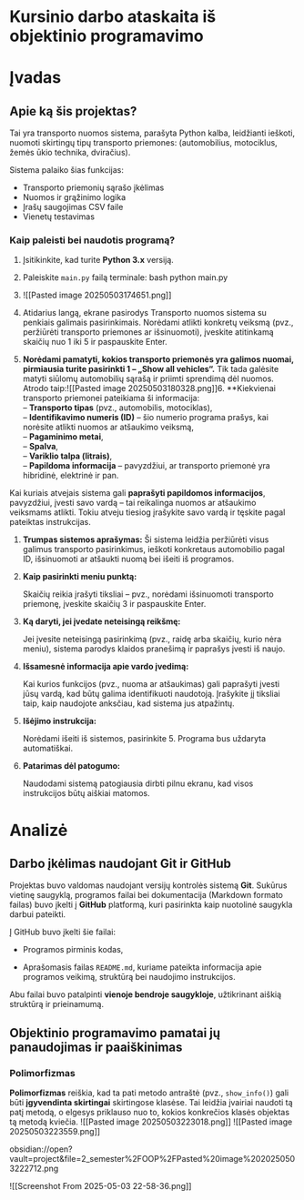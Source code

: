 
# Kursinio darbo ataskaita  iš objektinio programavimo


# Įvadas

## Apie ką šis projektas?

Tai yra transporto nuomos sistema, parašyta Python kalba, leidžianti ieškoti, nuomoti skirtingų tipų transporto priemones: (automobilius, motociklus, žemės ūkio technika, dviračius).

Sistema palaiko šias funkcijas:
- Transporto priemonių sąrašo įkėlimas
- Nuomos ir grąžinimo logika
- Įrašų saugojimas CSV faile
- Vienetų testavimas

###  Kaip paleisti bei naudotis programą?

1. Įsitikinkite, kad turite **Python 3.x** versiją.
2. Paleiskite `main.py` failą terminale: bash python main.py
3. ![[Pasted image 20250503174651.png]]
4. Atidarius langą, ekrane pasirodys Transporto nuomos sistema su penkiais galimais pasirinkimais. Norėdami atlikti konkretų veiksmą (pvz., peržiūrėti transporto priemones ar išsinuomoti), įveskite atitinkamą skaičių nuo 1 iki 5 ir paspauskite Enter.

5. **Norėdami pamatyti, kokios transporto priemonės yra galimos nuomai, pirmiausia turite pasirinkti 1 – „Show all vehicles“.** Tik tada galėsite matyti siūlomų automobilių sąrašą ir priimti sprendimą dėl nuomos. Atrodo taip:![[Pasted image 20250503180328.png]]6. **Kiekvienai transporto priemonei pateikiama ši informacija:  
– **Transporto tipas** (pvz., automobilis, motociklas),  
– **Identifikavimo numeris (ID)** – šio numerio programa prašys, kai norėsite atlikti nuomos ar atšaukimo veiksmą,  
– **Pagaminimo metai**,  
– **Spalva**,  
– **Variklio talpa (litrais)**,  
– **Papildoma informacija** – pavyzdžiui, ar transporto priemonė yra hibridinė, elektrinė ir pan.

Kai kuriais atvejais sistema gali __paprašyti papildomos informacijos__, pavyzdžiui, įvesti savo vardą – tai reikalinga nuomos ar atšaukimo veiksmams atlikti. Tokiu atveju tiesiog įrašykite savo vardą ir tęskite pagal pateiktas instrukcijas.


1. **Trumpas sistemos aprašymas:**
Ši sistema leidžia peržiūrėti visus galimus transporto pasirinkimus, ieškoti konkretaus automobilio pagal ID, išsinuomoti ar atšaukti nuomą bei išeiti iš programos.

2. **Kaip pasirinkti meniu punktą:**
    
	Skaičių reikia įrašyti tiksliai – pvz., norėdami išsinuomoti transporto priemonę, įveskite skaičių 3 ir paspauskite Enter.
    
3. **Ką daryti, jei įvedate neteisingą reikšmę:**
    
	Jei įvesite neteisingą pasirinkimą (pvz., raidę arba skaičių, kurio nėra meniu), sistema parodys klaidos pranešimą ir paprašys įvesti iš naujo.
    
4. **Išsamesnė informacija apie vardo įvedimą:**
    
	Kai kurios funkcijos (pvz., nuoma ar atšaukimas) gali paprašyti įvesti jūsų vardą, kad būtų galima identifikuoti naudotoją. Įrašykite jį tiksliai taip, kaip naudojote anksčiau, kad sistema jus atpažintų.
    
5. **Išėjimo instrukcija:**
    
	Norėdami išeiti iš sistemos, pasirinkite 5. Programa bus uždaryta automatiškai.
    
6. **Patarimas dėl patogumo:**
    
	Naudodami sistemą patogiausia dirbti pilnu ekranu, kad visos instrukcijos būtų aiškiai matomos.
    

# Analizė 
## Darbo įkėlimas naudojant Git ir GitHub

Projektas buvo valdomas naudojant versijų kontrolės sistemą **Git**. Sukūrus vietinę saugyklą, programos failai bei dokumentacija (Markdown formato failas) buvo įkelti į **GitHub** platformą, kuri pasirinkta kaip nuotolinė saugykla darbui pateikti.

Į GitHub buvo įkelti šie failai:

- Programos pirminis kodas,
    
- Aprašomasis failas `README.md`, kuriame pateikta informacija apie programos veikimą, struktūrą bei naudojimo instrukcijos.


Abu failai buvo patalpinti **vienoje bendroje saugykloje**, užtikrinant aiškią struktūrą ir prieinamumą.

## Objektinio programavimo pamatai jų panaudojimas ir paaiškinimas

### Polimorfizmas

**Polimorfizmas** reiškia, kad ta pati metodo antraštė (pvz., `show_info()`) gali būti **įgyvendinta skirtingai** skirtingose klasėse. Tai leidžia įvairiai naudoti tą patį metodą, o elgesys priklauso nuo to, kokios konkrečios klasės objektas tą metodą kviečia.
![[Pasted image 20250503223018.png]] 
![[Pasted image 20250503223559.png]] 

obsidian://open?vault=project&file=2_semester%2FOOP%2FPasted%20image%2020250503222712.png


![[Screenshot From 2025-05-03 22-58-36.png]]
